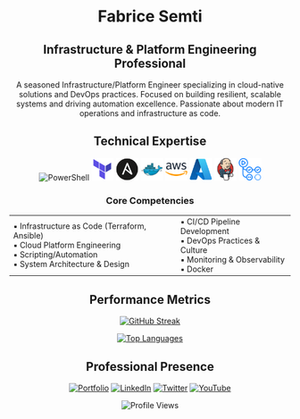 <div align="center">

<!-- NOTES / Links

https://github.com/anuraghazra/github-readme-stats
https://github.com/anuraghazra/github-readme-stat[](url)
https://github.com/fabricesemti80/github-readme-stats

-->

# Fabrice Semti
## Infrastructure & Platform Engineering Professional

A seasoned Infrastructure/Platform Engineer specializing in cloud-native solutions and DevOps practices. Focused on building resilient, scalable systems and driving automation excellence. Passionate about modern IT operations and infrastructure as code.

## Technical Expertise

<div align="center">
    <img src="https://gist.githubusercontent.com/Xainey/d5bde7d01dcbac51ac951810e94313aa/raw/6c858c46726541b48ddaaebab29c41c07a196394/PowerShell.svg" title="PowerShell" alt="PowerShell" width="40" height="40"/>
    <img src="https://github.com/devicons/devicon/blob/master/icons/terraform/terraform-original.svg" title="Terraform" alt="Terraform" width="40" height="40"/>
    <img src="https://github.com/devicons/devicon/blob/master/icons/ansible/ansible-original.svg" title="Ansible" alt="Ansible" width="40" height="40"/>
    <img src="https://github.com/devicons/devicon/blob/master/icons/docker/docker-original.svg" title="Docker" alt="Docker" width="40" height="40"/>
    <img src="https://github.com/devicons/devicon/blob/master/icons/amazonwebservices/amazonwebservices-original-wordmark.svg" title="AWS" alt="AWS" width="40" height="40"/>
    <img src="https://github.com/devicons/devicon/blob/master/icons/azure/azure-original.svg" title="Azure" alt="Azure" width="40" height="40"/>
    <img src="https://github.com/devicons/devicon/blob/master/icons/jenkins/jenkins-original.svg" title="Jenkins" alt="Jenkins" width="40" height="40"/>
    <img src="https://github.com/devicons/devicon/blob/master/icons/githubactions/githubactions-original.svg" title="GitHub Actions" alt="GitHub Actions" width="40" height="40"/>
</div>




### Core Competencies
<div align="center">
<table>
  <tr>
    <td>
      ▪ Infrastructure as Code (Terraform, Ansible)<br>
      ▪ Cloud Platform Engineering<br>
      ▪ Scripting/Automation<br>        
      ▪ System Architecture & Design
    </td>
    <td>
      ▪ CI/CD Pipeline Development<br>
      ▪ DevOps Practices & Culture<br>
      ▪ Monitoring & Observability<br>
      ▪ Docker     
    </td>
  </tr>
</table>
</div>


## Performance Metrics

<div align="center">

[![GitHub Streak](http://github-readme-streak-stats.herokuapp.com?user=fabricesemti80&theme=github-dark-blue&hide_border=true)](https://git.io/streak-stats)

[![Top Languages](https://github-readme-stats.vercel.app/api/top-langs/?username=fabricesemti80&layout=compact&theme=github_dark&hide_border=true)](https://github.com/anuraghazra/github-readme-stats)

</div>

## Professional Presence

<div align="center">

[![Portfolio](https://img.shields.io/badge/Portfolio-blog.fabricesemti.com-blue?style=for-the-badge)](https://blog.fabricesemti.com/)
[![LinkedIn](https://img.shields.io/badge/LinkedIn-Connect-0077B5?style=for-the-badge&logo=linkedin)](https://www.linkedin.com/in/fabricesemti/)
[![Twitter](https://img.shields.io/badge/Twitter-Follow-1DA1F2?style=for-the-badge&logo=twitter)](https://twitter.com/FabriceSemti)
[![YouTube](https://img.shields.io/badge/YouTube-Subscribe-FF0000?style=for-the-badge&logo=youtube)](https://www.youtube.com/channel/UCgAdlwicjnjAXItHOSJMtpA)

![Profile Views](https://komarev.com/ghpvc/?username=fabricesemti80&style=flat-square&color=blue)

</div>
</div>
